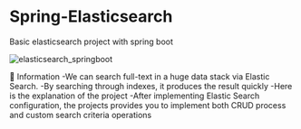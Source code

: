 # Spring-Elasticsearch
Basic elasticsearch project with spring boot


![elasticsearch_springboot](https://github.com/KadirAksoy/Spring-Elasticsearch/assets/90133005/386b5198-6fdd-4798-8df2-1900387ae922)

📖 Information
-We can search full-text in a huge data stack via Elastic Search.
-By searching through indexes, it produces the result quickly
-Here is the explanation of the project
-After implementing Elastic Search configuration, the projects provides you to implement both CRUD process and custom search criteria operations
